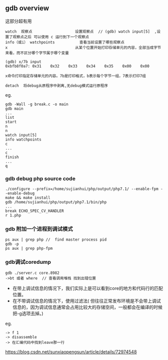 ## gdb overview 
    
这部分超有用

    watch  观察点                   设置观察点  // (gdb) watch input[5]  ,设置了观察点之后 可以使用 c 运行到下一个观察点
    info（或i） watchpoints	       查看当前设置了哪些观察点
    x	                           从某个位置开始打印存储单元的内容，全部当成字节来看，而不区分哪个字节属于哪个变量
    
    (gdb) x/7b input
    0xbfb8f0a7:	0x31	0x32	0x33	0x34	0x35	0x00	0x00
    
    x命令打印指定存储单元的内容。7b是打印格式，b表示每个字节一组，7表示打印7组
    
    detach  将debug从原程序中剥离,无debug模式运行原程序  
    
    
    
eg.

    gdb -Wall -g break.c -o main
    gdb main
    ...
    list 
    start 
    n
    n
    watch input[5]
    info watchpoints
    c
    ...
    c
    finish
    ...
    q
    
### gdb debug php source code

    ./configure --prefix=/home/sujianhui/php/output/php7.1/ --enable-fpm --enable-debug
    make && make install
    gdb /home/sujianhui/php/output/php7.1/bin/php
    ...
    break ECHO_SPEC_CV_HANDLER
    r 1.php
    
    
### gdb 附加一个进程到调试模式 
    
    ps aux | grep php //  find master process pid 
    gdb -p 
    ps aux | grep php-fpm 

### gdb调试coredump

    gdb ./server.c core.8982
    ->bt 或者 where  // 查看调用堆栈 找到出错位置    
    
 - 在带上调试信息的情况下，我们实际上是可以看到core的地方和代码行的匹配位置。
 - 在不带调试信息的情况下，使用过滤法( 但往往正常发布环境是不会带上调试信息的，因为调试信息通常会占用比较大的存储空间，一般都会在编译的时候把-g选项去掉。)
    
eg.

    -> f 1
    -> disassemble
    -> 在汇编代码中找到leave那一行
    
https://blog.csdn.net/sunxiaopengsun/article/details/72974548
